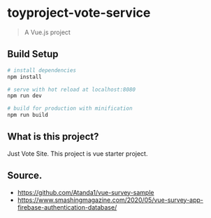 # toyproject-vote-service

> A Vue.js project

## Build Setup

``` bash
# install dependencies
npm install

# serve with hot reload at localhost:8080
npm run dev

# build for production with minification
npm run build
```

## What is this project?

Just Vote Site. This project is vue starter project.


## Source.

- https://github.com/Atanda1/vue-survey-sample
- https://www.smashingmagazine.com/2020/05/vue-survey-app-firebase-authentication-database/
